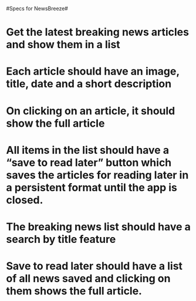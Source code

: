 #Specs for NewsBreeze#
# Get the latest breaking news articles and show them in a list <br/>
# Each article should have an image, title, date and a short description <br/>
# On clicking on an article, it should show the full article <br/>
# All items in the list should have a “save to read later” button which saves the articles for reading later in a persistent format until the app is closed. <br/>
# The breaking news list should have a search by title feature <br/>
# Save to read later should have a list of all news saved and clicking on them shows the full article. <br/>
